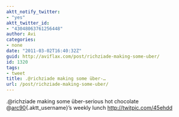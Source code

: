 ```yaml
---
aktt_notify_twitter:
- "yes"
aktt_twitter_id:
- "43048063761256448"
author: Avi
categories:
- none
date: "2011-03-02T16:40:32Z"
guid: http://aviflax.com/post/richziade-making-some-uber/
id: 1320
tags:
- tweet
title: .@richziade making some über-…
url: /post/richziade-making-some-uber/
---
```

.@richziade making some über-serious hot chocolate @[arc90](http://twitter.com/arc90){.aktt_username}’s weekly lunch <a href="http://twitpic.com/45ehdd" rel="nofollow">http://twitpic.com/45ehdd</a>